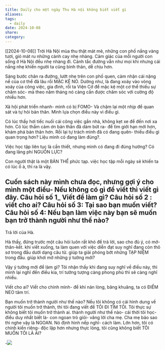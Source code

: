 ```yaml
---
title: Daily cho một ngày Thu Hà nội không biết viết gì
aliases: 
tags:
  - daily
date: 2024-10-08
share: 
category:
---
```

[[2024-10-08]]
Trời Hà Nội mùa thu thật mát mẻ, những con phố nắng vàng tươi, gió mát ru những cành cay nhẹ nhàng. Cảm giác của mỗi người con sống ở Hà  Nội đều nhẹ nhàng đi. Cảnh tắc đường vẫn như mọi khi nhưng cái nắng nhẹ khiến người ta cũng bình thản, dễ chịu hơn.

Sáng bước chân ra đường, lướt nhẹ trên con phố quen, cảm nhận cái nặng nề của cơ  thể đã lâu rồi MẶC KỆ NÓ. Dường như, là đang xoáy vào vòng xoáy của công việc, gia đình, rồi ta Viện Cớ để mặc kệ một cơ thể thiếu sự chăm sóc- mà theo năm tháng nó càng cần được chăm sóc với cường độ nhiều hơn.

Xã hội phát triển nhanh- mình có bị FOMO- Và chậm lại một nhịp để quan sát và tự hỏi bản thân. Mình lựa chọn điều này vì điều gì.

Có lúc thấy hơi tiếc nuối cái công việc gần nhà, không kẹt xe để đến nơi xa hơn. Có lúc thầm cảm ơn bản thân đã dám bứt ra- để tìm giới hạn mới hơn, khám phá bản thân hơn. Rồi lại tự trách mình đã có đang quên- thiếu điều gì quan trọng hơn? Liệu mình có đang làm đúng?.

Việc học tập liên tục là cần thiết, nhưng mình có đang đi đúng hướng? Có đang lãng phí NGUỒN LỰC? 

Con người thật là một BẢN THỂ phức tạp. việc học tập mỗi ngày sẽ khiến ta có lúc ồ à, thì ra là vậy.

Cuốn sách này mình chưa đọc, nhưng gợi ý cho mình một điều- Nếu không có gì để viết thì viết gì đây.
 Câu hỏi số 1_ Viết để làm gì?
 Câu hỏi số 2 : viết cho ai?
 Câu hỏi số 3: Tại sao bạn muốn viết?
 Câu hỏi số 4: Nếu bạn làm việc này bạn sẽ muốn bạn trở thành người như thế nào?
 ---
 Trả lời của Hà.

Hà thấy, đứng trước một câu hỏi luôn rất khó để trả lời, sao cho đủ ý, có mở-thân-kết. khi viết xuống, ta làm quen với việc diễn đạt suy nghĩ đang còn thô sơ trong đầu dưới dạng câu từ. giúp ta giải phóng bớt những TẠP NIỆM trong đầu. giúp khơi mở những ý tưởng mới?

Vậy ý tưởng mới để làm gì? Tôi nhận thấy khi đang suy nghĩ về điều này, thì mình lại nghĩ đến điều kia, trí tưởng tượng càng phong phú thì sẽ càng nghĩ nhiều.

Viết cho ai? Viết cho chính mình- để khi nản lòng, bâng khuâng, ta có ĐIỂM NEO tâm trí.

Bạn muốn trở thành người như thế nào? Nếu tôi không có cái hình dung về người tôi muốn trở thành, thì tôi đang viết để TÔI ĐI TÌM TÔI. Tôi thực sự không biết tôi muốn trở thành ai. thành người như thế nào- cái thời tôi học- điều duy nhất biết là- con ngoan trò giỏi- vâng lời cha mẹ. Cha mẹ bảo sao thì nghe vậy là NGOAN. Nó định hình nếp nghĩ- cách làm. Lớn hơn, tôi có chính kiến riêng- độc lập hơn nhưng thực lòng, tôi cũng không biết TÔI MUỐN TÔI LÀ AI?

-![](https://i.imgur.com/wde6qnu.png)

